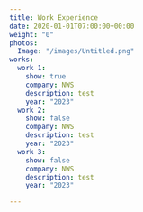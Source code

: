 ```yaml
---
title: Work Experience
date: 2020-01-01T07:00:00+00:00
weight: "0"
photos:
  Image: "/images/Untitled.png"
works:
  work 1:
    show: true
    company: NWS
    description: test
    year: "2023"
  work 2:
    show: false
    company: NWS
    description: test
    year: "2023"
  work 3:
    show: false
    company: NWS
    description: test
    year: "2023"

---
```

